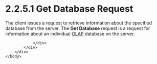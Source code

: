 <html dir="LTR" xmlns:mshelp="http://msdn.microsoft.com/mshelp" xmlns:ddue="http://ddue.schemas.microsoft.com/authoring/2003/5" xmlns:xlink="http://www.w3.org/1999/xlink" xmlns:tool="http://www.microsoft.com/tooltip">
    <head>
        <meta http-equiv="Content-Type" content="text/html; CHARSET=utf-8"></meta>
        <meta name="save" content="history"></meta>
        <title>2.2.5.1 Get Database Request</title>
        <xml>
            <mshelp:toctitle title="2.2.5.1 Get Database Request"></mshelp:toctitle>
            <mshelp:rltitle title="[MS-SSAS8]: Get Database Request"></mshelp:rltitle>
            <mshelp:keyword index="A" term="d0c54da4-4ad1-4d1d-9392-b8fae2a65a90"></mshelp:keyword>
            <mshelp:attr name="DCSext.ContentType" value="open specification"></mshelp:attr>
            <mshelp:attr name="AssetID" value="d0c54da4-4ad1-4d1d-9392-b8fae2a65a90"></mshelp:attr>
            <mshelp:attr name="TopicType" value="kbRef"></mshelp:attr>
            <mshelp:attr name="DCSext.Title" value="[MS-SSAS8]: Get Database Request" />
        </xml>
    </head>
    <body>
        <div id="header">
            <h1 class="heading">2.2.5.1 Get Database Request</h1>
        </div>
        <div id="mainSection">
            <div id="mainBody">
                <div id="allHistory" class="saveHistory"></div>
                <div id="sectionSection0" class="section" name="collapseableSection">
                    

<p>The client issues a request to retrieve information about
the specified database from the server. The <b>Get Database</b> request is a
request for information about an individual <a href="c527450b-f5bd-424b-8c98-ba6365288f35.html#gt_055c223a-52f1-4d41-b95b-d7c60eaa388f">OLAP</a> database on the
server.</p>


                </div>
            </div>
        </div>
    </body>
</html>